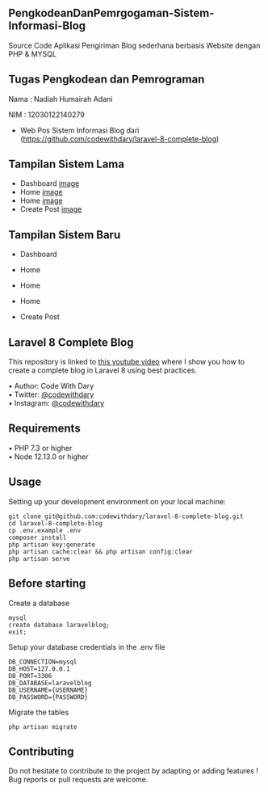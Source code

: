 ## PengkodeanDanPemrgogaman-Sistem-Informasi-Blog
Source Code Aplikasi Pengiriman Blog sederhana berbasis Website dengan PHP & MYSQL

## Tugas Pengkodean dan Pemrograman
Nama : Nadiah Humairah Adani

NIM : 12030122140279

- Web Pos Sistem Informasi Blog dari (https://github.com/codewithdary/laravel-8-complete-blog)

## Tampilan Sistem Lama
- Dashboard
[image](https://github.com/NadiahHumairahAdani/PengkodeandanPemograman-SistemInformasiBlog/blob/main/DASHBOARD%20LAMA.png)
- Home
[image](https://github.com/NadiahHumairahAdani/PengkodeandanPemograman-SistemInformasiBlog/blob/main/HOME%20LAMA.png)
- Home
[image](https://github.com/NadiahHumairahAdani/PengkodeandanPemograman-SistemInformasiBlog/blob/main/HOME%20LAMA.png)
- Create Post
[image](https://github.com/NadiahHumairahAdani/PengkodeandanPemograman-SistemInformasiBlog/blob/main/CREATE%20BLOG%20LAMA.png)

## Tampilan Sistem Baru
- Dashboard

- Home

- Home

- Home

- Create Post

## Laravel 8 Complete Blog

This repository is linked to [this youtube video](https://www.youtube.com/watch?v=HKJDLXsTr8A&t=4710s) where I show you how to create a complete blog in Laravel 8 using best practices.

•	Author: Code With Dary <br>
•	Twitter: [@codewithdary](https://twitter.com/codewithdary) <br>
•	Instagram: [@codewithdary](https://www.instagram.com/codewithdary/) <br>

## Requirements
•	PHP 7.3 or higher <br>
•	Node 12.13.0 or higher <br>

## Usage <br>
Setting up your development environment on your local machine: <br>
```
git clone git@github.com:codewithdary/laravel-8-complete-blog.git
cd laravel-8-complete-blog
cp .env.example .env
composer install
php artisan key:generate
php artisan cache:clear && php artisan config:clear
php artisan serve
```

## Before starting <br>
Create a database <br>
```
mysql
create database laravelblog;
exit;
```

Setup your database credentials in the .env file <br>
```
DB_CONNECTION=mysql
DB_HOST=127.0.0.1
DB_PORT=3306
DB_DATABASE=laravelblog
DB_USERNAME={USERNAME}
DB_PASSWORD={PASSWORD}
```

Migrate the tables
```
php artisan migrate
```

## Contributing
Do not hesitate to contribute to the project by adapting or adding features ! Bug reports or pull requests are welcome.
